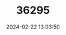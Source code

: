 ---
title: "36295"
category: "Parashorea tomentella"
draft: false
date: 2024-02-22 13:03:50
languages:
  Malay: ["Urat mata beluda"]
---
